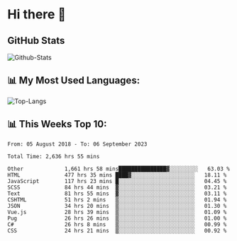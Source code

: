 # Hi there 👋

## GitHub Stats
![Github-Stats](https://github-readme-stats-sigma-five.vercel.app/api?username=ltorson&show_icons=true&theme=radical&count_private=true)

## 📊 My Most Used Languages:
![Top-Langs](https://github-readme-stats-sigma-five.vercel.app/api/top-langs/?username=LTorson&layout=compact&langs_count=10)

## 📊 This Weeks Top 10:
<!--START_SECTION:waka-->

```text
From: 05 August 2018 - To: 06 September 2023

Total Time: 2,636 hrs 55 mins

Other             1,661 hrs 58 mins███████████████▓░░░░░░░░░   63.03 %
HTML              477 hrs 35 mins ████▓░░░░░░░░░░░░░░░░░░░░   18.11 %
JavaScript        117 hrs 23 mins █░░░░░░░░░░░░░░░░░░░░░░░░   04.45 %
SCSS              84 hrs 44 mins  ▓░░░░░░░░░░░░░░░░░░░░░░░░   03.21 %
Text              81 hrs 55 mins  ▓░░░░░░░░░░░░░░░░░░░░░░░░   03.11 %
CSHTML            51 hrs 2 mins   ▒░░░░░░░░░░░░░░░░░░░░░░░░   01.94 %
JSON              34 hrs 20 mins  ▒░░░░░░░░░░░░░░░░░░░░░░░░   01.30 %
Vue.js            28 hrs 39 mins  ▒░░░░░░░░░░░░░░░░░░░░░░░░   01.09 %
Pug               26 hrs 26 mins  ▒░░░░░░░░░░░░░░░░░░░░░░░░   01.00 %
C#                26 hrs 8 mins   ▒░░░░░░░░░░░░░░░░░░░░░░░░   00.99 %
CSS               24 hrs 21 mins  ▒░░░░░░░░░░░░░░░░░░░░░░░░   00.92 %
```

<!--END_SECTION:waka-->
